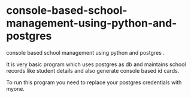 # console-based-school-management-using-python-and-postgres
console based school management using python and postgres .

It is very basic program which uses postgres as db and maintains school records like student details and also generate console based id cards.

To run this program you need to replace your postgres credentials with myone.
